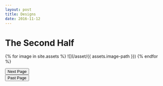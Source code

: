 ```yaml
---
layout: post
title: Designs
date: 2016-11-12
---
```

# The Second Half
{% for image in site.assets  %}
![](/asset/{{ assets.image-path }})
{% endfor %}

<div class="button"><a href="//trebor2.github.io/discussion.html"><input type="submit" id="Next Page" value="Next Page"/></a></div>
<div class="button2"><a href="//trebor2.github.io/early-designs.html"><input type="submit" id="Past Page" value="Past Page"/></a></div>

